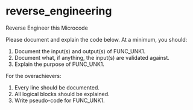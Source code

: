 # reverse_engineering
Reverse Engineer this Microcode

Please document and explain the code below.
At a minimum, you should:
1.	Document the input(s) and output(s) of FUNC_UNK1.
2.	Document what, if anything, the input(s) are validated against.
3.	Explain the purpose of FUNC_UNK1.

For the overachievers:
1.	Every line should be documented.
2.	All logical blocks should be explained.
3.	Write pseudo-code for FUNC_UNK1.
